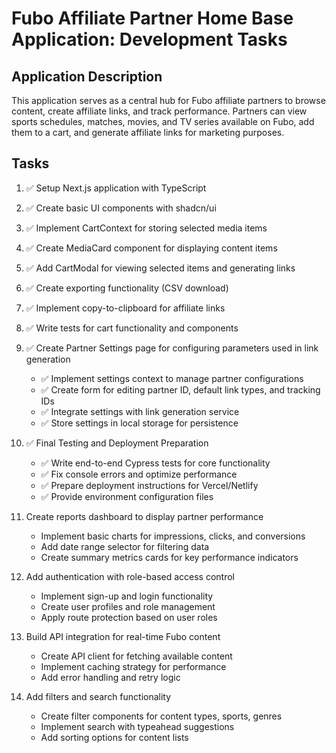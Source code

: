 # Fubo Affiliate Partner Home Base Application: Development Tasks

## Application Description
This application serves as a central hub for Fubo affiliate partners to browse content, create affiliate links, and track performance. Partners can view sports schedules, matches, movies, and TV series available on Fubo, add them to a cart, and generate affiliate links for marketing purposes.

## Tasks

1. ✅ Setup Next.js application with TypeScript
2. ✅ Create basic UI components with shadcn/ui
3. ✅ Implement CartContext for storing selected media items
4. ✅ Create MediaCard component for displaying content items
5. ✅ Add CartModal for viewing selected items and generating links
6. ✅ Create exporting functionality (CSV download)
7. ✅ Implement copy-to-clipboard for affiliate links
8. ✅ Write tests for cart functionality and components
9. ✅ Create Partner Settings page for configuring parameters used in link generation
   - ✅ Implement settings context to manage partner configurations
   - ✅ Create form for editing partner ID, default link types, and tracking IDs
   - ✅ Integrate settings with link generation service
   - ✅ Store settings in local storage for persistence

10. ✅ Final Testing and Deployment Preparation
    - ✅ Write end-to-end Cypress tests for core functionality
    - ✅ Fix console errors and optimize performance
    - ✅ Prepare deployment instructions for Vercel/Netlify
    - ✅ Provide environment configuration files

11. Create reports dashboard to display partner performance
    - Implement basic charts for impressions, clicks, and conversions
    - Add date range selector for filtering data
    - Create summary metrics cards for key performance indicators

12. Add authentication with role-based access control
    - Implement sign-up and login functionality
    - Create user profiles and role management
    - Apply route protection based on user roles

13. Build API integration for real-time Fubo content
    - Create API client for fetching available content
    - Implement caching strategy for performance
    - Add error handling and retry logic

14. Add filters and search functionality
    - Create filter components for content types, sports, genres
    - Implement search with typeahead suggestions
    - Add sorting options for content lists
